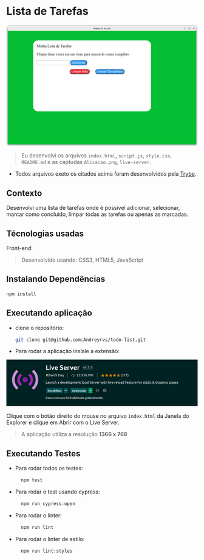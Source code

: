 # Lista de Tarefas

![aplicação todo list](./Aplicacao.png)

> Eu desenvolvi os arquivos `index.html`, `script.js`, `style.css`, `README.md` e as captudas `Alicacao.png`, `live-server`.

* Todos arquivos exeto os citados acima foram desenvolvidos pela [Trybe](https://www.betrybe.com/).

## Contexto

Desenvolvi uma lista de tarefas onde é possivel adicionar, selecionar, marcar como concluido, limpar todas as tarefas ou apenas as marcadas.

## Técnologias usadas

Front-end:
> Desenvolvido usando: CSS3, HTML5, JavaScript

## Instalando Dependências

```bash
npm install
```

## Executando aplicação

* clone o repositório:

  ```bash
  git clone git@github.com:Andreyrvs/todo-list.git
  ```

* Para rodar a aplicação inslale a extensão:

![extensão](./live-server.png)

Clique com o botão direito do mouse no arquivo `index.html` da Janela do Explorer e clique em Abrir com o Live Server.

> A aplicação utiliza a resolução **1366 x 768**

## Executando Testes

* Para rodar todos os testes:

  ```bash
    npm test
  ```

* Para rodar o test usando cypress:

   ```bash
     npm run cypress:open
   ```

* Para rodar o linter:

  ```bash
    npm run lint
  ```

* Para rodar o linter de estilo:

  ```bash
    npm run lint:styles
  ```

